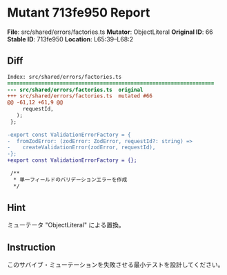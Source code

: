 # Mutant 713fe950 Report

**File**: src/shared/errors/factories.ts
**Mutator**: ObjectLiteral
**Original ID**: 66
**Stable ID**: 713fe950
**Location**: L65:39–L68:2

## Diff

```diff
Index: src/shared/errors/factories.ts
===================================================================
--- src/shared/errors/factories.ts	original
+++ src/shared/errors/factories.ts	mutated #66
@@ -61,12 +61,9 @@
     requestId,
   );
 };
 
-export const ValidationErrorFactory = {
-  fromZodError: (zodError: ZodError, requestId?: string) =>
-    createValidationError(zodError, requestId),
-};
+export const ValidationErrorFactory = {};
 
 /**
  * 単一フィールドのバリデーションエラーを作成
  */
```

## Hint

ミューテータ "ObjectLiteral" による置換。

## Instruction

このサバイブ・ミューテーションを失敗させる最小テストを設計してください。